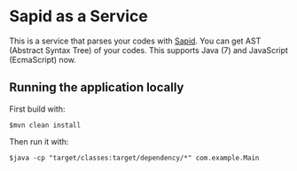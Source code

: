 # Sapid as a Service

This is a service that parses your codes with [Sapid](http://www.sapid.org/).
You can get AST (Abstract Syntax Tree) of your codes.
This supports Java (7) and JavaScript (EcmaScript) now.

## Running the application locally

First build with:

    $mvn clean install

Then run it with:

    $java -cp "target/classes:target/dependency/*" com.example.Main

